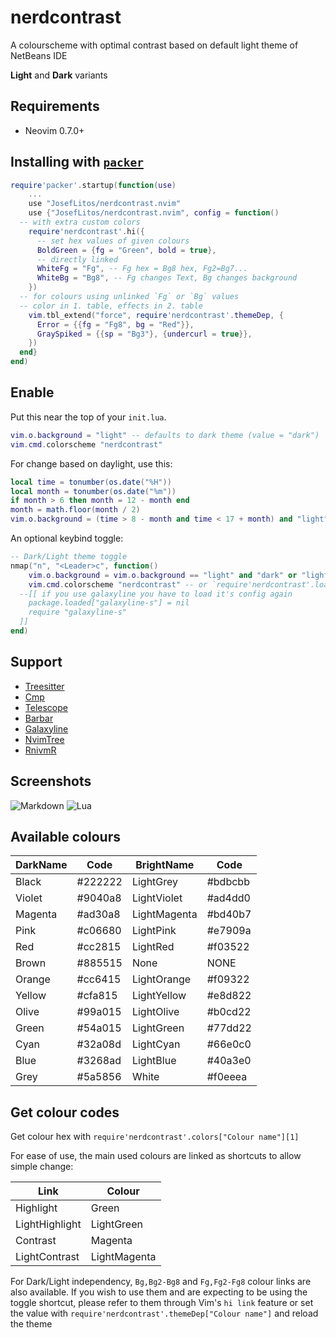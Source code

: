 # nerdcontrast

A colourscheme with optimal contrast based on default light theme of NetBeans IDE

**Light** and **Dark** variants

## Requirements

- Neovim 0.7.0+

## Installing with [`packer`](https://github.com/wbthomason/packer.nvim)

```lua
require'packer'.startup(function(use)
	...
	use "JosefLitos/nerdcontrast.nvim"
	use {"JosefLitos/nerdcontrast.nvim", config = function()
  -- with extra custom colors
    require'nerdcontrast'.hi({
      -- set hex values of given colours
      BoldGreen = {fg = "Green", bold = true},
      -- directly linked
      WhiteFg = "Fg", -- Fg hex = Bg8 hex, Fg2=Bg7...
      WhiteBg = "Bg8", -- Fg changes Text, Bg changes background
    })
  -- for colours using unlinked `Fg` or `Bg` values
  -- color in 1. table, effects in 2. table
    vim.tbl_extend("force", require'nerdcontrast'.themeDep, {
      Error = {{fg = "Fg8", bg = "Red"}},
      GraySpiked = {{sp = "Bg3"}, {undercurl = true}},
    })
  end}
end)
```

## Enable

Put this near the top of your `init.lua`.

```lua
vim.o.background = "light" -- defaults to dark theme (value = "dark")
vim.cmd.colorscheme "nerdcontrast"
```

For change based on daylight, use this:

```lua
local time = tonumber(os.date("%H"))
local month = tonumber(os.date("%m"))
if month > 6 then month = 12 - month end
month = math.floor(month / 2)
vim.o.background = (time > 8 - month and time < 17 + month) and "light" or "dark"
```

An optional keybind toggle:

```lua
-- Dark/Light theme toggle
nmap("n", "<Leader>c", function()
	vim.o.background = vim.o.background == "light" and "dark" or "light"
	vim.cmd.colorscheme "nerdcontrast" -- or `require'nerdcontrast'.load()`
  --[[ if you use galaxyline you have to load it's config again
	package.loaded["galaxyline-s"] = nil
	require "galaxyline-s"
  ]]
end)
```

## Support

- [Treesitter](https://github.com/nvim-treesitter/nvim-treesitter)
- [Cmp](https://github.com/hrsh7th/nvim-cmp)
- [Telescope](https://github.com/nvim-telescope/telescope.nvim)
- [Barbar](https://github.com/romgrk/barbar.nvim)
- [Galaxyline](https://github.com/NTBBloodbath/galaxyline.nvim)
- [NvimTree](https://github.com/kyazdani42/nvim-tree.lua)
- [RnivmR](https://github.com/kevinhwang91/rnvimr)

## Screenshots

![Markdown](https://user-images.githubusercontent.com/54900518/150679390-89653466-d66a-4286-8288-29c58faa096a.png)
![Lua](https://user-images.githubusercontent.com/54900518/150679516-f89dbcd1-f789-457c-a290-7934af949624.png)

## Available colours

| DarkName | Code    | BrightName   | Code    |
| -------- | ------- | ------------ | ------- |
| Black    | #222222 | LightGrey    | #bdbcbb |
| Violet   | #9040a8 | LightViolet  | #ad4dd0 |
| Magenta  | #ad30a8 | LightMagenta | #bd40b7 |
| Pink     | #c06680 | LightPink    | #e7909a |
| Red      | #cc2815 | LightRed     | #f03522 |
| Brown    | #885515 | None         | NONE    |
| Orange   | #cc6415 | LightOrange  | #f09322 |
| Yellow   | #cfa815 | LightYellow  | #e8d822 |
| Olive    | #99a015 | LightOlive   | #b0cd22 |
| Green    | #54a015 | LightGreen   | #77dd22 |
| Cyan     | #32a08d | LightCyan    | #66e0c0 |
| Blue     | #3268ad | LightBlue    | #40a3e0 |
| Grey     | #5a5856 | White        | #f0eeea |

## Get colour codes

Get colour hex with `require'nerdcontrast'.colors["Colour name"][1]`

For ease of use, the main used colours are linked as shortcuts to allow simple change:

| Link           | Colour       |
| -------------- | ------------ |
| Highlight      | Green        |
| LightHighlight | LightGreen   |
| Contrast       | Magenta      |
| LightContrast  | LightMagenta |

For Dark/Light independency, `Bg,Bg2-Bg8` and `Fg,Fg2-Fg8` colour links are also available. If you wish to use them
and are expecting to be using the toggle shortcut, please refer to them through Vim's `hi link`
feature or set the value with `require'nerdcontrast'.themeDep["Colour name"]` and reload the theme
